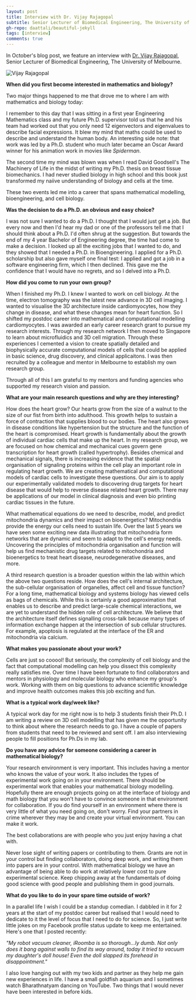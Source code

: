 ```yaml
---
layout: post
title: Interview with Dr. Vijay Rajagopal
subtitle: Senior Lecturer of Biomedical Engineering, The University of Melbourne
gh-repo: daattali/beautiful-jekyll
tags: [interview]
comments: true
---
```


In October's blog post, we feature an interview with [Dr. Vijay Rajagopal](https://biomedical.eng.unimelb.edu.au/cell-structure-mechanobiology), Senior Lecturer of Biomedical Engineering, The University of Melbourne.

<img src="https://smb-celldevbio.github.io/uploads/blog_images/rajagopal/vijay.jpg" alt="Vijay Rajagopal" style="display: block; margin-left: auto; margin-right: auto;" />

**When did you first become interested in mathematics and biology?**

Two major things happened to me that drove me to where I am with mathematics and biology today:

I remember to this day that I was sitting in a first year Engineering Mathematics class and my future Ph.D. supervisor told us that he and his team had worked out that you only need 12 eigenvectors and eigenvalues to describe facial expressions. It blew my mind that maths could be used to describe and understand the human body. An interesting side note: that work was led by a Ph.D. student who much later became an Oscar Award winner for his animation work in movies like _Spiderman_.

The second time my mind was blown was when I read David Goodsell's The Machinery of Life in the midst of writing my Ph.D. thesis on breast tissue biomechanics. I had never studied biology in high school and this book just transformed my naiive understanding of biology and cells at the time.

These two events led me into a career that spans mathematical modelling, bioengineering, and cell biology.  

**Was the decision to do a Ph.D. an obvious and easy choice?**

I was not sure I wanted to do a Ph.D. I thought that I would just get a job. But every now and then I'd hear my dad or one of the professors tell me that I should think about a Ph.D. I'd often shrug at the suggestion. But towards the end of my 4 year Bachelor of Engineering degree, the time had come to make a decision. I looked up all the exciting jobs that I wanted to do, and they showed that I needed a Ph.D. in Bioengineering. I applied for a Ph.D. scholarship but also gave myself one final test: I applied and got a job in a software engineering firm, which I then declined. This gave me the confidence that I would have no regrets, and so I delved into a Ph.D.

**How did you come to run your own group?**

When I finished my Ph.D. I knew I wanted to work on cell biology. At the time, electron tomography was the latest new advance in 3D cell imaging. I wanted to visualise the 3D architecture inside cardiomyocytes, how they change in disease, and what these changes mean for heart function. So I shifted my postdoc career into mathematical and computational modelling cardiomyocytes. I was awarded an early career research grant to pursue my research interests. Through my research network I then moved to Singapore to learn about microfluidics and 3D cell migration. Through these experiences I cemented a vision to create spatially detailed and biophysically accurate computational models of cells that could be applied in basic science, drug discovery, and clinical applicaitons. I was then recruited by a colleague and mentor in Melbourne to establish my own research group. 

Through all of this I am grateful to my mentors and funding agencies who supported my research vision and passion. 

**What are your main research questions and why are they interesting?**

How does the heart grow? Our hearts grow from the size of a walnut to the size of our fist from birth into adulthood. This growth helps to sustain a force of contraction that supplies blood to our bodies. The heart also grows in disease conditions like hypertension but the structure and the function of the heart is compromised. Heart growth is fundamentally about the growth of individual cardiac cells that make up the heart. In my research group, we are focused on how chemical and mechanical cues govern gene transcription for heart growth (called hypertrophy). Besides chemical and mechanical signals, there is increasing evidence that the spatial organisation of signaling proteins within the cell play an important role in regulating heart growth. We are creating mathematical and computational models of cardiac cells to investigate these questions. Our aim is to apply our experimentally validated models to discovering drug targets for heart disease that would help to reverse disease related heart growth. There may be applications of our model in clinical diagnosis and even bio printing cardiac tissues in the future. 

What mathematical equations do we need to describe, model, and predict mitochondria dynamics and their impact on bioenergetics? Mitochondria provide the energy our cells need to sustain life. Over the last 5 years we have seen some exciting new data illustrating that mitochondria form networks that are dynamic and seem to adapt to the cell's energy needs. Uncovering the principles of mitochondria organisation and function will help us find mechanistic drug targets related to mitochondria and bioenergetics to treat heart disease, neurodegenerative diseases, and more.  

A third research question is a broader question within the lab within which the above two questions reside. How does the cell's internal architecture, the sub-cellular organisation of organelles, affect cell and tissue function? For a long time, mathematical biology and systems biology has viewed cells as bags of chemicals. While this is certainly a good approximation that enables us to describe and predict large-scale chemical interactions, we are yet to understand the hidden role of cell architecture. We believe that the architecture itself defines signalling cross-talk because many types of information exchange happen at the intersection of sub cellular structures. For example, apoptosis is regulated at the interface of the ER and mitochondria via calcium. 

**What makes you passionate about your work?**

Cells are just so cooool! But seriously, the complexity of cell biology and the fact that computational modelling can help you dissect this complexity really satisfies me. Over time I have been fortunate to find collaborators and mentors in physiology and molecular biology who enhance my group's work. Working with them on big questions to advance scientific knowledge and improve health outcomes makes this job exciting and fun. 

**What is a typical work day/week like?**

A typical work day for me right now is to help 3 students finish their Ph.D. I am writing a review on 3D cell modelling that has given me the opportunity to think about where the research needs to go. I have a couple of papers from students that need to be reviewed and sent off. I am also interviewing people to fill positions for Ph.Ds in my lab. 

**Do you have any advice for someone considering a career in mathematical biology?**

Your research environment is very important. This includes having a mentor who knows the value of your work. It also includes the types of experimental work going on in your environment. There should be experimental work that enables your mathematical biology modelling. Hopefully there are enough projects going on at the interface of biology and math biology that you won't have to convince someone in that environment for collaboration. If you do find yourself in an environment where there is very little of what you need going on, don't worry. Find your partners in crime wherever they may be and create your virtual environment. You can make it work. 

The best collaborations are with people who you just enjoy having a chat with. 

Never lose sight of writing papers or contributing to them. Grants are not in your control but finding collaborators, doing deep work, and writing them into papers are in your control. With mathematical biology we have an advantage of being able to do work at relatively lower cost to pure experimental science. Keep chipping away at the fundamentals of doing good science with good people and publishing them in good journals. 

**What do you like to do in your spare time outside of work?**

In a parallel life I wish I could be a standup comedian. I dabbled in it for 2 years at the start of my postdoc career but realised that I would need to dedicate to it the level of focus that I need to do for science. So, I just write little jokes on my Facebook profile status update to keep me entertained. Here's one that I posted recently: 

_"My robot vacuum cleaner, iRoomba is so thorough...ly dumb. Not only does it bang against walls to find its way around, today it tried to vacuum my daughter's doll house! Even the doll slapped its forehead in disappointment."_

I also love hanging out with my two kids and partner as they help me gain new experiences in life. I have a small goldfish aquarium and I sometimes watch Bharathnatyam dancing on YouTube. Two things that I would never have been interested in before kids.
